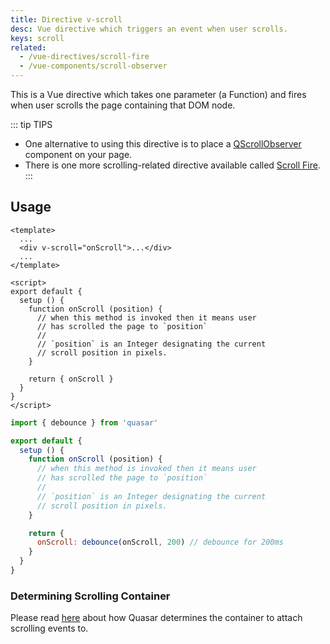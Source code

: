 ```yaml
---
title: Directive v-scroll
desc: Vue directive which triggers an event when user scrolls.
keys: scroll
related:
  - /vue-directives/scroll-fire
  - /vue-components/scroll-observer
---
```


This is a Vue directive which takes one parameter (a Function) and fires when user scrolls the page containing that DOM node.

::: tip TIPS
* One alternative to using this directive is to place a [QScrollObserver](/vue-components/scroll-observer) component on your page.
* There is one more scrolling-related directive available called [Scroll Fire](/vue-directives/scroll-fire).
:::

<doc-api file="Scroll" />

## Usage

```vue
<template>
  ...
  <div v-scroll="onScroll">...</div>
  ...
</template>

<script>
export default {
  setup () {
    function onScroll (position) {
      // when this method is invoked then it means user
      // has scrolled the page to `position`
      //
      // `position` is an Integer designating the current
      // scroll position in pixels.
    }

    return { onScroll }
  }
}
</script>
```

```js
import { debounce } from 'quasar'

export default {
  setup () {
    function onScroll (position) {
      // when this method is invoked then it means user
      // has scrolled the page to `position`
      //
      // `position` is an Integer designating the current
      // scroll position in pixels.
    }

    return {
      onScroll: debounce(onScroll, 200) // debounce for 200ms
    }
  }
}
```

### Determining Scrolling Container
Please read [here](/vue-components/scroll-observer#determining-scrolling-container) about how Quasar determines the container to attach scrolling events to.
